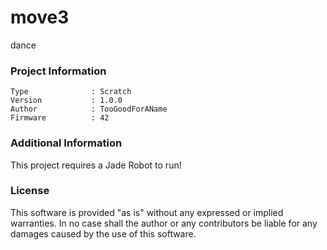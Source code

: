 move3
================

dance

### Project Information
```
Type              : Scratch
Version           : 1.0.0
Author            : TooGoodForAName
Firmware          : 42
```

### Additional Information
This project requires a Jade Robot to run!

### License
This software is provided "as is" without any expressed or implied warranties.  In no case shall the author or any contributors be liable for any damages caused by the use of this software.

